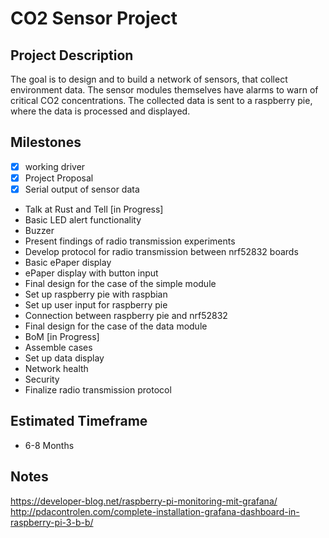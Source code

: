 # CO2 Sensor Project

## Project Description
The goal is to design and to build a network of sensors, that collect environment data. The sensor modules themselves have alarms to warn of critical CO2 concentrations. The collected data is sent to a raspberry pie, where the data is processed and displayed.  

## Milestones
- [x] working driver
- [x] Project Proposal
- [x] Serial output of sensor data
- Talk at Rust and Tell [in Progress]
- Basic LED alert functionality
- Buzzer
- Present findings of radio transmission experiments
- Develop protocol for radio transmission between nrf52832 boards
- Basic ePaper display
- ePaper display with button input
- Final design for the case of the simple module
- Set up raspberry pie with raspbian
- Set up user input for raspberry pie
- Connection between raspberry pie and nrf52832
- Final design for the case of the data module
- BoM [in Progress]
- Assemble cases
- Set up data display
- Network health
- Security
- Finalize radio transmission protocol


## Estimated Timeframe
- 6-8 Months

## Notes
https://developer-blog.net/raspberry-pi-monitoring-mit-grafana/
http://pdacontrolen.com/complete-installation-grafana-dashboard-in-raspberry-pi-3-b-b/
